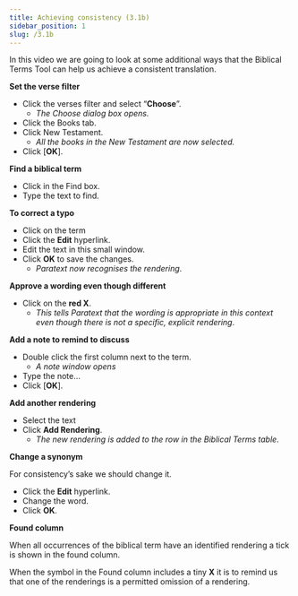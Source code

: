 ```yaml
---
title: Achieving consistency (3.1b)
sidebar_position: 1
slug: /3.1b
---
```




In this video we are going to look at some additional ways that the Biblical Terms Tool can help us achieve a consistent translation.


**Set the verse filter**

- Click the verses filter and select “**Choose**”.
	- _The Choose dialog box opens._
- Click the Books tab.
- Click New Testament.
	- _All the books in the New Testament are now selected._
- Click [**OK**].

**Find a biblical term**

- Click in the Find box.
- Type the text to find.

**To correct a typo**

- Click on the term
- Click the **Edit** hyperlink.
- Edit the text in this small window.
- Click **OK** to save the changes.
	- _Paratext now recognises the rendering_.

**Approve a wording even though different**

- Click on the **red X**.
	- _This tells Paratext that the wording is appropriate in this context even though there is not a specific, explicit rendering_.

**Add a note to remind to discuss**

- Double click the first column next to the term.
	- _A note window opens_
- Type the note…
- Click [**OK**].

**Add another rendering**

- Select the text
- Click **Add Rendering**.
	- _The new rendering is added to the row in the Biblical Terms table_.

**Change a synonym**


For consistency’s sake we should change it.

- Click the **Edit** hyperlink.
- Change the word.
- Click **OK**.

**Found column**


When all occurrences of the biblical term have an identified rendering a tick is shown in the found column.


When the symbol in the Found column includes a tiny **X** it is to remind us that one of the renderings is a permitted omission of a rendering.

